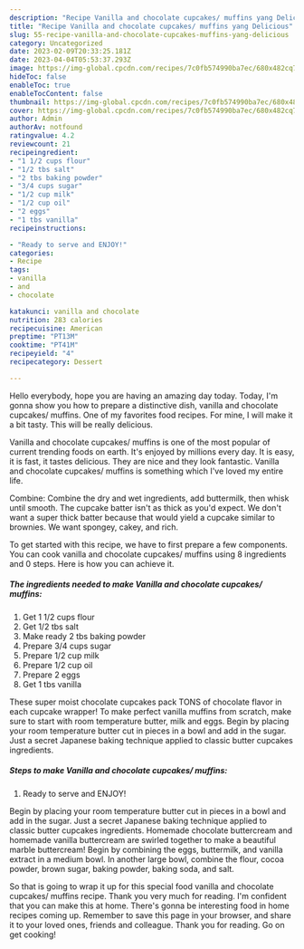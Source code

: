```yaml
---
description: "Recipe Vanilla and chocolate cupcakes/ muffins yang Delicious"
title: "Recipe Vanilla and chocolate cupcakes/ muffins yang Delicious"
slug: 55-recipe-vanilla-and-chocolate-cupcakes-muffins-yang-delicious
category: Uncategorized
date: 2023-02-09T20:33:25.181Z
date: 2023-04-04T05:53:37.293Z
image: https://img-global.cpcdn.com/recipes/7c0fb574990ba7ec/680x482cq70/vanilla-and-chocolate-cupcakes-muffins-recipe-main-photo.jpg
hideToc: false
enableToc: true
enableTocContent: false
thumbnail: https://img-global.cpcdn.com/recipes/7c0fb574990ba7ec/680x482cq70/vanilla-and-chocolate-cupcakes-muffins-recipe-main-photo.jpg
cover: https://img-global.cpcdn.com/recipes/7c0fb574990ba7ec/680x482cq70/vanilla-and-chocolate-cupcakes-muffins-recipe-main-photo.jpg
author: Admin
authorAv: notfound
ratingvalue: 4.2
reviewcount: 21
recipeingredient:
- "1 1/2 cups flour"
- "1/2 tbs salt"
- "2 tbs baking powder"
- "3/4 cups sugar"
- "1/2 cup milk"
- "1/2 cup oil"
- "2 eggs"
- "1 tbs vanilla"
recipeinstructions:

- "Ready to serve and ENJOY!"
categories:
- Recipe
tags:
- vanilla
- and
- chocolate

katakunci: vanilla and chocolate 
nutrition: 283 calories
recipecuisine: American
preptime: "PT13M"
cooktime: "PT41M"
recipeyield: "4"
recipecategory: Dessert

---
```



Hello everybody, hope you are having an amazing day today. Today, I'm gonna show you how to prepare a distinctive dish, vanilla and chocolate cupcakes/ muffins. One of my favorites food recipes. For mine, I will make it a bit tasty. This will be really delicious.

Vanilla and chocolate cupcakes/ muffins is one of the most popular of current trending foods on earth. It's enjoyed by millions every day. It is easy, it is fast, it tastes delicious. They are nice and they look fantastic. Vanilla and chocolate cupcakes/ muffins is something which I've loved my entire life.

Combine: Combine the dry and wet ingredients, add buttermilk, then whisk until smooth. The cupcake batter isn&#39;t as thick as you&#39;d expect. We don&#39;t want a super thick batter because that would yield a cupcake similar to brownies. We want spongey, cakey, and rich.


To get started with this recipe, we have to first prepare a few components. You can cook vanilla and chocolate cupcakes/ muffins using 8 ingredients and 0 steps. Here is how you can achieve it.

<!--inarticleads1-->

##### The ingredients needed to make Vanilla and chocolate cupcakes/ muffins:

1. Get 1 1/2 cups flour
1. Get 1/2 tbs salt
1. Make ready 2 tbs baking powder
1. Prepare 3/4 cups sugar
1. Prepare 1/2 cup milk
1. Prepare 1/2 cup oil
1. Prepare 2 eggs
1. Get 1 tbs vanilla


These super moist chocolate cupcakes pack TONS of chocolate flavor in each cupcake wrapper! To make perfect vanilla muffins from scratch, make sure to start with room temperature butter, milk and eggs. Begin by placing your room temperature butter cut in pieces in a bowl and add in the sugar. Just a secret Japanese baking technique applied to classic butter cupcakes ingredients. 

<!--inarticleads2-->

##### Steps to make Vanilla and chocolate cupcakes/ muffins:


1. Ready to serve and ENJOY!

Begin by placing your room temperature butter cut in pieces in a bowl and add in the sugar. Just a secret Japanese baking technique applied to classic butter cupcakes ingredients. Homemade chocolate buttercream and homemade vanilla buttercream are swirled together to make a beautiful marble buttercream! Begin by combining the eggs, buttermilk, and vanilla extract in a medium bowl. In another large bowl, combine the flour, cocoa powder, brown sugar, baking powder, baking soda, and salt. 

So that is going to wrap it up for this special food vanilla and chocolate cupcakes/ muffins recipe. Thank you very much for reading. I'm confident that you can make this at home. There's gonna be interesting food in home recipes coming up. Remember to save this page in your browser, and share it to your loved ones, friends and colleague. Thank you for reading. Go on get cooking!
